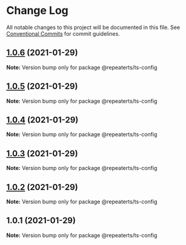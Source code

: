 # Change Log

All notable changes to this project will be documented in this file.
See [Conventional Commits](https://conventionalcommits.org) for commit guidelines.

## [1.0.6](https://github.com/repeaterts/utilities/compare/@repeaterts/ts-config@1.0.5...@repeaterts/ts-config@1.0.6) (2021-01-29)

**Note:** Version bump only for package @repeaterts/ts-config





## [1.0.5](https://github.com/repeaterts/utilities/compare/@repeaterts/ts-config@1.0.4...@repeaterts/ts-config@1.0.5) (2021-01-29)

**Note:** Version bump only for package @repeaterts/ts-config





## [1.0.4](https://github.com/repeaterts/utilities/compare/@repeaterts/ts-config@1.0.3...@repeaterts/ts-config@1.0.4) (2021-01-29)

**Note:** Version bump only for package @repeaterts/ts-config





## [1.0.3](https://github.com/repeaterts/utilities/compare/@repeaterts/ts-config@1.0.2...@repeaterts/ts-config@1.0.3) (2021-01-29)

**Note:** Version bump only for package @repeaterts/ts-config





## [1.0.2](https://github.com/repeaterts/utilities/compare/@repeaterts/ts-config@1.0.1...@repeaterts/ts-config@1.0.2) (2021-01-29)

**Note:** Version bump only for package @repeaterts/ts-config





## 1.0.1 (2021-01-29)

**Note:** Version bump only for package @repeaterts/ts-config
